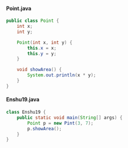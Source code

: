#### Point.java
```java
public class Point {
    int x;
    int y;

    Point(int x, int y) {
        this.x = x;
        this.y = y;
    }

    void showArea() {
        System.out.println(x * y);
    }
}
```

#### Enshu19.java
```java
class Enshu19 {
    public static void main(String[] args) {
        Point p = new Pint(3, 7);
        p.showArea();
    }
}
```
